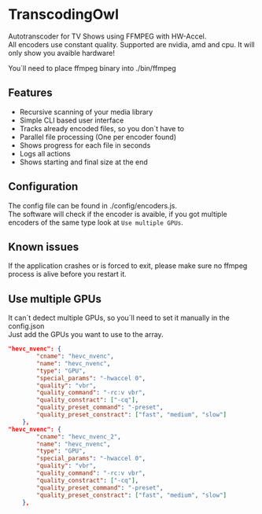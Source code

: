 # TranscodingOwl

Autotranscoder for TV Shows using FFMPEG with HW-Accel.  
All encoders use constant quality. Supported are nvidia, amd and cpu. It will only show you avaible hardware!  

You´ll need to place ffmpeg binary into ./bin/ffmpeg

## Features
- Recursive scanning of your media library
- Simple CLI based user interface
- Tracks already encoded files, so you don´t have to
- Parallel file processing (One per encoder found)
- Shows progress for each file in seconds
- Logs all actions
- Shows starting and final size at the end

## Configuration
The config file can be found in ./config/encoders.js.  
The software will check if the encoder is avaible, if you got multiple encoders of the same type look at `Use multiple GPUs`.  

## Known issues
If the application crashes or is forced to exit, please make sure no ffmpeg process is alive before you restart it.

## Use multiple GPUs

It can´t dedect multiple GPUs, so you´ll need to set it manually in the config.json  
Just add the GPUs you want to use to the array.

```json
"hevc_nvenc": {
        "cname": "hevc_nvenc",
        "name": "hevc_nvenc",
        "type": "GPU",
        "special_params": "-hwaccel 0",
        "quality": "vbr",
        "quality_command": "-rc:v vbr",
        "quality_constract": ["-cq"],
        "quality_preset_command": "-preset",
        "quality_preset_constract": ["fast", "medium", "slow"]
    },
"hevc_nvenc": {
        "cname": "hevc_nvenc_2",
        "name": "hevc_nvenc",
        "type": "GPU",
        "special_params": "-hwaccel 0",
        "quality": "vbr",
        "quality_command": "-rc:v vbr",
        "quality_constract": ["-cq"],
        "quality_preset_command": "-preset",
        "quality_preset_constract": ["fast", "medium", "slow"]
    },
```
